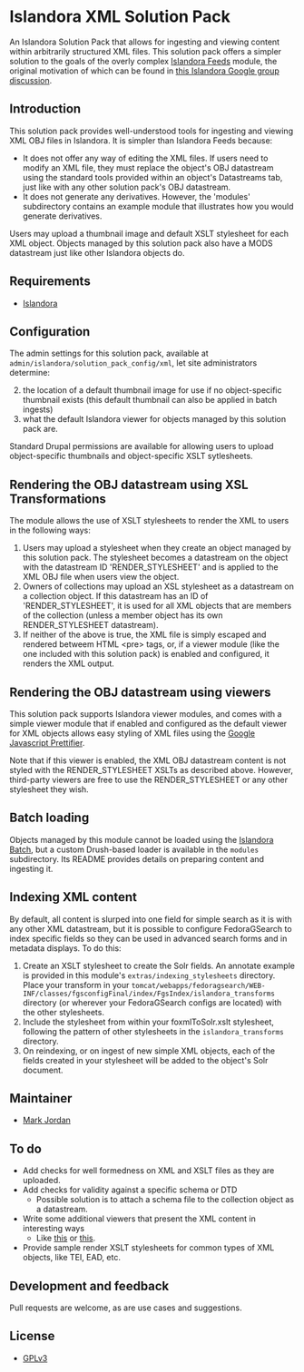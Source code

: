 # Islandora XML Solution Pack

An Islandora Solution Pack that allows for ingesting and viewing content within arbitrarily structured XML files. This solution pack offers a simpler solution to the goals of the overly complex [Islandora Feeds](https://github.com/mjordan/islandora_feeds) module, the original motivation of which can be found in [this Islandora Google group discussion](https://groups.google.com/forum/#!searchin/islandora/jordan$20database/islandora/vqJZH7bxBDc/SzSygjj1RQsJ).

## Introduction

This solution pack provides well-understood tools for ingesting and viewing XML OBJ files in Islandora. It is simpler than Islandora Feeds because:

* It does not offer any way of editing the XML files. If users need to modify an XML file, they must replace the object's OBJ datastream using the standard tools provided within an object's Datastreams tab, just like with any other solution pack's OBJ datastream.
* It does not generate any derivatives. However, the 'modules' subdirectory contains an example module that illustrates how you would generate derivatives.

Users may upload a thumbnail image and default XSLT stylesheet for each XML object. Objects managed by this solution pack also have a MODS datastream just like other Islandora objects do.

## Requirements

* [Islandora](https://github.com/Islandora/islandora)

## Configuration

The admin settings for this solution pack, available at `admin/islandora/solution_pack_config/xml`, let site administrators determine:

2. the location of a default thumbnail image for use if no object-specific thumbnail exists (this default thumbnail can also be applied in batch ingests)
4. what the default Islandora viewer for objects managed by this solution pack are.

Standard Drupal permissions are available for allowing users to upload object-specific thumbnails and object-specific XSLT sytlesheets.

## Rendering the OBJ datastream using XSL Transformations

The module allows the use of XSLT stylesheets to render the XML to users in the following ways:

1. Users may upload a stylesheet when they create an object managed by this solution pack. The stylesheet becomes a datastream on the object with the datastream ID 'RENDER_STYLESHEET' and is applied to the XML OBJ file when users view the object.
2. Owners of collections may upload an XSL stylesheet as a datastream on a collection object. If this datastream has an ID of 'RENDER_STYLESHEET', it is used for all XML objects that are members of the collection (unless a member object has its own RENDER_STYLESHEET datastream).
3. If neither of the above is true, the XML file is simply escaped and rendered betweem HTML &lt;pre&gt; tags, or, if a viewer module (like the one included with this solution pack) is enabled and configured, it renders the XML output.

## Rendering the OBJ datastream using viewers

This solution pack supports Islandora viewer modules, and comes with a simple viewer module that if enabled and configured as the default viewer for XML objects allows easy styling of XML files using the [Google Javascript Prettifier](https://github.com/google/code-prettify).

Note that if this viewer is enabled, the XML OBJ datastream content is not styled with the RENDER_STYLESHEET XSLTs as described above. However, third-party viewers are free to use the RENDER_STYLESHEET or any other stylesheet they wish.

## Batch loading

Objects managed by this module cannot be loaded using the [Islandora Batch](https://github.com/Islandora/islandora_batch), but a custom Drush-based loader is available in the `modules` subdirectory. Its README provides details on preparing content and ingesting it.

## Indexing XML content

By default, all content is slurped into one field for simple search as it is with any other XML datastream, but it is possible to configure FedoraGSearch to index specific fields so they can be used in advanced search forms and in metadata displays. To do this:

1. Create an XSLT stylesheet to create the Solr fields. An annotate example is provided in this module's `extras/indexing_stylesheets` directory. Place your transform in your `tomcat/webapps/fedoragsearch/WEB-INF/classes/fgsconfigFinal/index/FgsIndex/islandora_transforms` directory (or wherever your FedoraGSearch configs are located) with the other stylesheets.
2. Include the stylesheet from within your foxmlToSolr.xslt stylesheet, following the pattern of other stylesheets in the `islandora_transforms` directory.
3. On reindexing, or on ingest of new simple XML objects, each of the fields created in your stylesheet will be added to the object's Solr document.

## Maintainer

* [Mark Jordan](https://github.com/mjordan)

## To do

* Add checks for well formedness on XML and XSLT files as they are uploaded.
* Add checks for validity against a specific schema or DTD
  * Possible solution is to attach a schema file to the collection object as a datastream.
* Write some additional viewers that present the XML content in interesting ways
  * Like [this](https://www.sencha.com/forum/showthread.php?163680-Implementing-treeview-using-xml-data) or [this](http://blog.ashwani.co.in/blog/2013-07-18/stylize-your-xml-with-jquery-xml-tree-plugin/).
* Provide sample render XSLT stylesheets for common types of XML objects, like TEI, EAD, etc.

## Development and feedback

Pull requests are welcome, as are use cases and suggestions.

## License

* [GPLv3](http://www.gnu.org/licenses/gpl-3.0.txt)
